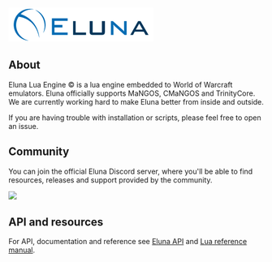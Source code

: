 ### [![Eluna](Eluna.png)](https://github.com/ElunaLuaEngine/Eluna)

## About

Eluna Lua Engine &copy; is a lua engine embedded to World of Warcraft emulators. Eluna officially supports MaNGOS, CMaNGOS and TrinityCore.
We are currently working hard to make Eluna better from inside and outside.  

If you are having trouble with installation or scripts, please feel free to open an issue.

## Community

You can join the official Eluna Discord server, where you'll be able to find resources, releases and support provided by the community.

<a href="https://discord.gg/bjkCVWqqfX">
    <img src="https://img.shields.io/badge/discord-join-7289DA.svg?logo=discord&longCache=true&style=flat" />
</a>

## API and resources

For API, documentation and reference see [Eluna API](http://elunaluaengine.github.io/) and [Lua reference manual](http://www.lua.org/manual/5.2/).
